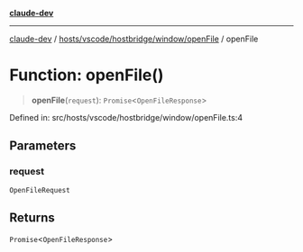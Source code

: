 [**claude-dev**](../../../../../../README.md)

***

[claude-dev](../../../../../../README.md) / [hosts/vscode/hostbridge/window/openFile](../README.md) / openFile

# Function: openFile()

> **openFile**(`request`): `Promise`\<`OpenFileResponse`\>

Defined in: src/hosts/vscode/hostbridge/window/openFile.ts:4

## Parameters

### request

`OpenFileRequest`

## Returns

`Promise`\<`OpenFileResponse`\>
